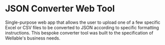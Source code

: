 # JSON Converter Web Tool
Single-purpose web app that allows the user to upload one of a few specific Excel or CSV files to be converted to JSON according to specific formatting instructions. This bespoke converter tool was built to the specification of Wellable's business needs.
